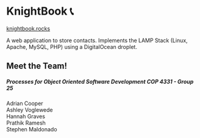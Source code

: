 # KnightBook :telephone_receiver:
[knightbook.rocks](www.knightbook.rocks)  
  
A web application to store contacts. Implements the LAMP Stack (Linux, Apache, MySQL, PHP) using a DigitalOcean droplet.

## Meet the Team! 
##### Processes for Object Oriented Software Development COP 4331 - Group 25   
Adrian Cooper  
Ashley Voglewede  
Hannah Graves  
Prathik Ramesh  
Stephen Maldonado  
